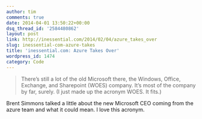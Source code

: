 ```yaml
---
author: tim
comments: true
date: 2014-04-01 13:50:22+00:00
dsq_thread_id: '2584480862'
layout: post
link: http://inessential.com/2014/02/04/azure_takes_over
slug: inessential-com-azure-takes
title: 'inessential.com: Azure Takes Over'
wordpress_id: 1474
category: Code
---
```


> There’s still a lot of the old Microsoft there, the Windows, Office,
Exchange, and Sharepoint (WOES) company. It’s most of the company by far,
surely. (I just made up the acronym WOES. It fits.)

Brent Simmons talked a little about the new Microsoft CEO coming from the
azure team and what it could mean. I love this acronym.
